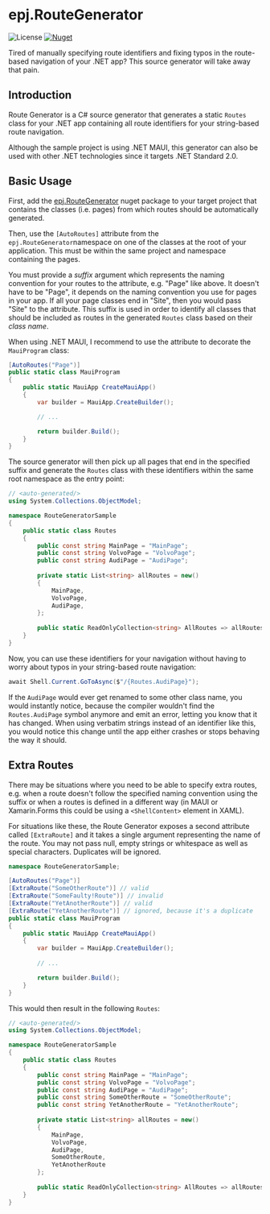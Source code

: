 # epj.RouteGenerator

![License](https://img.shields.io/github/license/ewerspej/epj.RouteGenerator)
[![Nuget](https://img.shields.io/nuget/v/epj.RouteGenerator)](https://www.nuget.org/packages/epj.RouteGenerator/)


Tired of manually specifying route identifiers and fixing typos in the route-based navigation of your .NET app? This source generator will take away that pain.

## Introduction

Route Generator is a C# source generator that generates a static `Routes` class for your .NET app containing all route identifiers for your string-based route navigation.

Although the sample project is using .NET MAUI, this generator can also be used with other .NET technologies since it targets .NET Standard 2.0.

## Basic Usage

First, add the [epj.RouteGenerator](https://www.nuget.org/packages/epj.RouteGenerator/) nuget package to your target project that contains the classes (i.e. pages) from which routes should be automatically generated.

Then, use the `[AutoRoutes]` attribute from the `epj.RouteGenerator`namespace on one of the classes at the root of your application. This must be within the same project and namespace containing the pages.

You must provide a *suffix* argument which represents the naming convention for your routes to the attribute, e.g. "Page" like above. It doesn't have to be "Page", it depends on the naming convention you use for pages in your app. If all your page classes end in "Site", then you would pass "Site" to the attribute.
This suffix is used in order to identify all classes that should be included as routes in the generated `Routes` class based on their *class name*.

When using .NET MAUI, I recommend to use the attribute to decorate the `MauiProgram` class:

```c#
[AutoRoutes("Page")]
public static class MauiProgram
{
    public static MauiApp CreateMauiApp()
    {
        var builder = MauiApp.CreateBuilder();

        // ...

        return builder.Build();
    }
}
```

The source generator will then pick up all pages that end in the specified suffix and generate the `Routes` class with these identifiers within the same root namespace as the entry point:

```c#
// <auto-generated/>
using System.Collections.ObjectModel;

namespace RouteGeneratorSample
{
    public static class Routes
    {
        public const string MainPage = "MainPage";
        public const string VolvoPage = "VolvoPage";
        public const string AudiPage = "AudiPage";
    
        private static List<string> allRoutes = new()
        {
            MainPage,
            VolvoPage,
            AudiPage,
        };
        
        public static ReadOnlyCollection<string> AllRoutes => allRoutes.AsReadOnly();
    }
}
```

Now, you can use these identifiers for your navigation without having to worry about typos in your string-based route navigation:

```c#
await Shell.Current.GoToAsync($"/{Routes.AudiPage}");
```

If the `AudiPage` would ever get renamed to some other class name, you would instantly notice, because the compiler wouldn't find the `Routes.AudiPage` symbol anymore and emit an error, letting you know that it has changed. When using verbatim strings instead of an identifier like this, you would notice this change until the app either crashes or stops behaving the way it should.

## Extra Routes

There may be situations where you need to be able to specify extra routes, e.g. when a route doesn't follow the specified naming convention using the suffix or when a routes is defined in a different way (in MAUI or Xamarin.Forms this could be using a `<ShellContent>` element in XAML).

For situations like these, the Route Generator exposes a second attribute called `[ExtraRoute]` and it takes a single argument representing the name of the route. You may not pass null, empty strings or whitespace as well as special characters. Duplicates will be ignored.

```c#
namespace RouteGeneratorSample;

[AutoRoutes("Page")]
[ExtraRoute("SomeOtherRoute")] // valid
[ExtraRoute("SomeFaulty!Route")] // invalid
[ExtraRoute("YetAnotherRoute")] // valid
[ExtraRoute("YetAnotherRoute")] // ignored, because it's a duplicate
public static class MauiProgram
{
    public static MauiApp CreateMauiApp()
    {
        var builder = MauiApp.CreateBuilder();
        
        // ...

        return builder.Build();
    }
}
```

This would then result in the following `Routes`:

```c#
// <auto-generated/>
using System.Collections.ObjectModel;

namespace RouteGeneratorSample
{
    public static class Routes
    {
        public const string MainPage = "MainPage";
        public const string VolvoPage = "VolvoPage";
        public const string AudiPage = "AudiPage";
        public const string SomeOtherRoute = "SomeOtherRoute";
        public const string YetAnotherRoute = "YetAnotherRoute";
    
        private static List<string> allRoutes = new()
        {
            MainPage,
            VolvoPage,
            AudiPage,
            SomeOtherRoute,
            YetAnotherRoute
        };
        
        public static ReadOnlyCollection<string> AllRoutes => allRoutes.AsReadOnly();
    }
}
```


